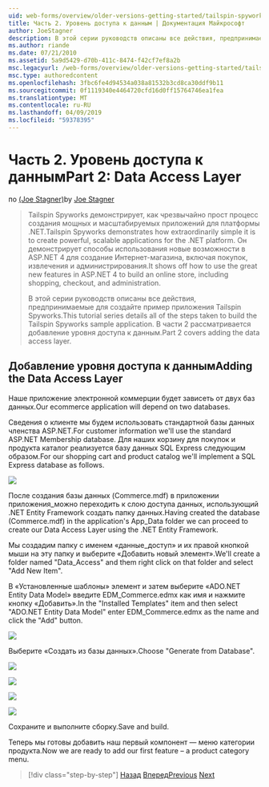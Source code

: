 ```yaml
---
uid: web-forms/overview/older-versions-getting-started/tailspin-spyworks/tailspin-spyworks-part-2
title: Часть 2. Уровень доступа к данным | Документация Майкрософт
author: JoeStagner
description: В этой серии руководств описаны все действия, предпринимаемые для создайте пример приложения Tailspin Spyworks. В части 2 рассматривается добавление уровня доступа к данным.
ms.author: riande
ms.date: 07/21/2010
ms.assetid: 5a9d5429-d70b-411c-8474-f42cf7ef8a2b
msc.legacyurl: /web-forms/overview/older-versions-getting-started/tailspin-spyworks/tailspin-spyworks-part-2
msc.type: authoredcontent
ms.openlocfilehash: 3fbc6fe4d94534a038a81532b3cd8ca30ddf9b11
ms.sourcegitcommit: 0f1119340e4464720cfd16d0ff15764746ea1fea
ms.translationtype: MT
ms.contentlocale: ru-RU
ms.lasthandoff: 04/09/2019
ms.locfileid: "59378395"
---
```

# <a name="part-2-data-access-layer"></a><span data-ttu-id="82825-104">Часть 2. Уровень доступа к данным</span><span class="sxs-lookup"><span data-stu-id="82825-104">Part 2: Data Access Layer</span></span>

<span data-ttu-id="82825-105">по [(Joe Stagner)](https://github.com/JoeStagner)</span><span class="sxs-lookup"><span data-stu-id="82825-105">by [Joe Stagner](https://github.com/JoeStagner)</span></span>

> <span data-ttu-id="82825-106">Tailspin Spyworks демонстрирует, как чрезвычайно прост процесс создания мощных и масштабируемых приложений для платформы .NET.</span><span class="sxs-lookup"><span data-stu-id="82825-106">Tailspin Spyworks demonstrates how extraordinarily simple it is to create powerful, scalable applications for the .NET platform.</span></span> <span data-ttu-id="82825-107">Он демонстрирует способы использования новые возможности в ASP.NET 4 для создание Интернет-магазина, включая покупок, извлечения и администрирования.</span><span class="sxs-lookup"><span data-stu-id="82825-107">It shows off how to use the great new features in ASP.NET 4 to build an online store, including shopping, checkout, and administration.</span></span>
> 
> <span data-ttu-id="82825-108">В этой серии руководств описаны все действия, предпринимаемые для создайте пример приложения Tailspin Spyworks.</span><span class="sxs-lookup"><span data-stu-id="82825-108">This tutorial series details all of the steps taken to build the Tailspin Spyworks sample application.</span></span> <span data-ttu-id="82825-109">В части 2 рассматривается добавление уровня доступа к данным.</span><span class="sxs-lookup"><span data-stu-id="82825-109">Part 2 covers adding the data access layer.</span></span>


## <a id="_Toc260221668"></a>  <span data-ttu-id="82825-110">Добавление уровня доступа к данным</span><span class="sxs-lookup"><span data-stu-id="82825-110">Adding the Data Access Layer</span></span>

<span data-ttu-id="82825-111">Наше приложение электронной коммерции будет зависеть от двух баз данных.</span><span class="sxs-lookup"><span data-stu-id="82825-111">Our ecommerce application will depend on two databases.</span></span>

<span data-ttu-id="82825-112">Сведения о клиенте мы будем использовать стандартной базы данных членства ASP.NET.</span><span class="sxs-lookup"><span data-stu-id="82825-112">For customer information we'll use the standard ASP.NET Membership database.</span></span> <span data-ttu-id="82825-113">Для наших корзину для покупок и продукта каталог реализуется базу данных SQL Express следующим образом.</span><span class="sxs-lookup"><span data-stu-id="82825-113">For our shopping cart and product catalog we'll implement a SQL Express database as follows.</span></span>

![](tailspin-spyworks-part-2/_static/image1.jpg)

<span data-ttu-id="82825-114">После создания базы данных (Commerce.mdf) в приложении приложения\_можно переходить к слою доступа данных, использующий .NET Entity Framework создать папку данных.</span><span class="sxs-lookup"><span data-stu-id="82825-114">Having created the database (Commerce.mdf) in the application's App\_Data folder we can proceed to create our Data Access Layer using the .NET Entity Framework.</span></span>

<span data-ttu-id="82825-115">Мы создадим папку с именем «данные\_доступ» и их правой кнопкой мыши на эту папку и выберите «Добавить новый элемент».</span><span class="sxs-lookup"><span data-stu-id="82825-115">We'll create a folder named "Data\_Access" and them right click on that folder and select "Add New Item".</span></span>

<span data-ttu-id="82825-116">В «Установленные шаблоны» элемент и затем выберите «ADO.NET Entity Data Model» введите EDM\_Commerce.edmx как имя и нажмите кнопку «Добавить».</span><span class="sxs-lookup"><span data-stu-id="82825-116">In the "Installed Templates" item and then select "ADO.NET Entity Data Model" enter EDM\_Commerce.edmx as the name and click the "Add" button.</span></span>

![](tailspin-spyworks-part-2/_static/image2.jpg)

<span data-ttu-id="82825-117">Выберите «Создать из базы данных».</span><span class="sxs-lookup"><span data-stu-id="82825-117">Choose "Generate from Database".</span></span>

![](tailspin-spyworks-part-2/_static/image1.png)

![](tailspin-spyworks-part-2/_static/image2.png)

![](tailspin-spyworks-part-2/_static/image3.png)

![](tailspin-spyworks-part-2/_static/image3.jpg)

<span data-ttu-id="82825-118">Сохраните и выполните сборку.</span><span class="sxs-lookup"><span data-stu-id="82825-118">Save and build.</span></span>

<span data-ttu-id="82825-119">Теперь мы готовы добавить наш первый компонент — меню категории продукта.</span><span class="sxs-lookup"><span data-stu-id="82825-119">Now we are ready to add our first feature – a product category menu.</span></span>

> [!div class="step-by-step"]
> <span data-ttu-id="82825-120">[Назад](tailspin-spyworks-part-1.md)
> [Вперед](tailspin-spyworks-part-3.md)</span><span class="sxs-lookup"><span data-stu-id="82825-120">[Previous](tailspin-spyworks-part-1.md)
[Next](tailspin-spyworks-part-3.md)</span></span>
